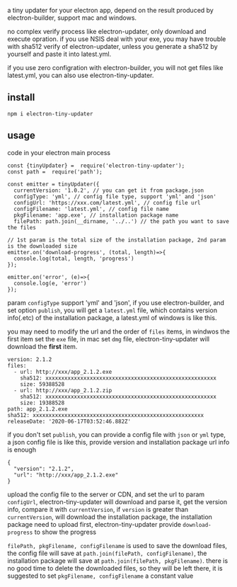 a tiny updater for your electron app, depend on the result produced by electron-builder, support mac and windows.

no complex verify process like electron-updater, only download and execute opration. if you use NSIS deal with your exe, you may have trouble with sha512 verify of electron-updater, unless you generate a sha512 by yourself and paste it into latest.yml.

if you use zero configration with electron-builder, you will not get files like latest.yml, you can also use electron-tiny-updater.

## install
```
npm i electron-tiny-updater
```

## usage
code in your electron main process
```
const {tinyUpdater} =  require('electron-tiny-updater');
const path =  require('path');

const emitter = tinyUpdater({
  currentVersion: '1.0.2', // you can get it from package.json
  configType: 'yml', // config file type, support 'yml' and 'json'
  configUrl: 'https://xxx.com/latest.yml', // config file url
  configFilename: 'latest.yml', // config file name
  pkgFilename: 'app.exe', // installation package name
  filePath: path.join(__dirname, '../..') // the path you want to save the files

// 1st param is the total size of the installation package, 2nd param is the downloaded size
emitter.on('download-progress', (total, length)=>{
  console.log(total, length, 'progress')
});

emitter.on('error', (e)=>{
  console.log(e, 'error')
});
```

param `configType` support 'yml' and 'json', if you use electron-builder, and set option `publish`, you will get a `latest.yml` file, which contains version info(.etc) of the installation package, a latest.yml of windows is like this.

you may need to modify the url and the order of `files` items, in windwos the first item set the `exe` file, in mac set `dmg` file, electron-tiny-updater will download the **first** item.
```
version: 2.1.2
files:
  - url: http://xxx/app_2.1.2.exe
    sha512: xxxxxxxxxxxxxxxxxxxxxxxxxxxxxxxxxxxxxxxxxxxxxxxxxxxxxx
    size: 59388528
  - url: http://xxx/app_2.1.2.zip
    sha512: xxxxxxxxxxxxxxxxxxxxxxxxxxxxxxxxxxxxxxxxxxxxxxxxxxxxxx
    size: 19388528
path: app_2.1.2.exe
sha512: xxxxxxxxxxxxxxxxxxxxxxxxxxxxxxxxxxxxxxxxxxxxxxxxxxxxxx
releaseDate: '2020-06-17T03:52:46.882Z'
```

if you don't set `publish`, you can provide a config file with `json` or `yml` type, a json config file is like this, provide version and installation package url info is enough

```
{
  "version": "2.1.2",
  "url": "http://xxx/app_2.1.2.exe"
}
```

upload the config file to the server or CDN, and set the url to param `configUrl`, electron-tiny-updater will download and parse it, get the version info, compare it with `currentVersion`, if `version` is greater than `currentVersion`, will download the installation package, the installation package need to upload first, electron-tiny-updater provide `download-progress` to show the progress

`filePath, pkgFilename, configFilename` is used to save the download files, the config file will save at `path.join(filePath, configFilename)`, the installation package will save at `path.join(filePath, pkgFilename)`. there is no good time to delete the downloaded files, so they will be left there, it is suggested to set `pkgFilename, configFilename` a constant value
